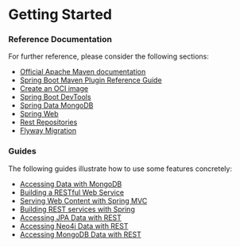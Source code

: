 # Getting Started

### Reference Documentation
For further reference, please consider the following sections:

* [Official Apache Maven documentation](https://maven.apache.org/guides/index.html)
* [Spring Boot Maven Plugin Reference Guide](https://docs.spring.io/spring-boot/docs/2.7.8-SNAPSHOT/maven-plugin/reference/html/)
* [Create an OCI image](https://docs.spring.io/spring-boot/docs/2.7.8-SNAPSHOT/maven-plugin/reference/html/#build-image)
* [Spring Boot DevTools](https://docs.spring.io/spring-boot/docs/2.7.8-SNAPSHOT/reference/htmlsingle/#using.devtools)
* [Spring Data MongoDB](https://docs.spring.io/spring-boot/docs/2.7.8-SNAPSHOT/reference/htmlsingle/#data.nosql.mongodb)
* [Spring Web](https://docs.spring.io/spring-boot/docs/2.7.8-SNAPSHOT/reference/htmlsingle/#web)
* [Rest Repositories](https://docs.spring.io/spring-boot/docs/2.7.8-SNAPSHOT/reference/htmlsingle/#howto.data-access.exposing-spring-data-repositories-as-rest)
* [Flyway Migration](https://docs.spring.io/spring-boot/docs/2.7.8-SNAPSHOT/reference/htmlsingle/#howto.data-initialization.migration-tool.flyway)

### Guides
The following guides illustrate how to use some features concretely:

* [Accessing Data with MongoDB](https://spring.io/guides/gs/accessing-data-mongodb/)
* [Building a RESTful Web Service](https://spring.io/guides/gs/rest-service/)
* [Serving Web Content with Spring MVC](https://spring.io/guides/gs/serving-web-content/)
* [Building REST services with Spring](https://spring.io/guides/tutorials/rest/)
* [Accessing JPA Data with REST](https://spring.io/guides/gs/accessing-data-rest/)
* [Accessing Neo4j Data with REST](https://spring.io/guides/gs/accessing-neo4j-data-rest/)
* [Accessing MongoDB Data with REST](https://spring.io/guides/gs/accessing-mongodb-data-rest/)

